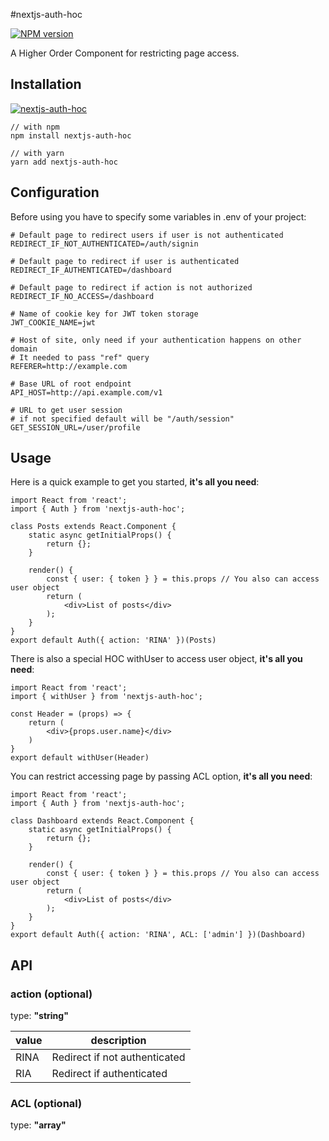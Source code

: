 #nextjs-auth-hoc

[![NPM version][npm-image]][npm-url]

[npm-image]: http://img.shields.io/npm/v/nextjs-auth-hoc.svg?style=flat-square
[npm-url]: http://npmjs.org/package/nextjs-auth-hoc

A Higher Order Component for restricting page access.

## Installation
[![nextjs-auth-hoc](https://nodei.co/npm/nextjs-auth-hoc.png)](https://npmjs.org/package/nextjs-auth-hoc)

    // with npm
    npm install nextjs-auth-hoc
    
    // with yarn
    yarn add nextjs-auth-hoc

## Configuration
Before using you have to specify some variables in .env of your project:
    
    # Default page to redirect users if user is not authenticated
    REDIRECT_IF_NOT_AUTHENTICATED=/auth/signin
    
    # Default page to redirect if user is authenticated
    REDIRECT_IF_AUTHENTICATED=/dashboard
    
    # Default page to redirect if action is not authorized
    REDIRECT_IF_NO_ACCESS=/dashboard
    
    # Name of cookie key for JWT token storage
    JWT_COOKIE_NAME=jwt
    
    # Host of site, only need if your authentication happens on other domain
    # It needed to pass "ref" query
    REFERER=http://example.com
    
    # Base URL of root endpoint
    API_HOST=http://api.example.com/v1
    
    # URL to get user session
    # if not specified default will be "/auth/session"
    GET_SESSION_URL=/user/profile

## Usage
Here is a quick example to get you started, **it's all you need**:

    import React from 'react';
    import { Auth } from 'nextjs-auth-hoc';
    
    class Posts extends React.Component {
	    static async getInitialProps() {
            return {};
	    }
	    
        render() {
            const { user: { token } } = this.props // You also can access user object
            return (
                <div>List of posts</div>
            );
	    }
    }
    export default Auth({ action: 'RINA' })(Posts)
    
There is also a special HOC withUser to access user object, **it's all you need**:

    import React from 'react';
    import { withUser } from 'nextjs-auth-hoc';
    
    const Header = (props) => {	    
        return (
            <div>{props.user.name}</div>
        )
    }
    export default withUser(Header)
    
You can restrict accessing page by passing ACL option, **it's all you need**:
    
    import React from 'react';
    import { Auth } from 'nextjs-auth-hoc';
    
    class Dashboard extends React.Component {
        static async getInitialProps() {
            return {};
        }
        
        render() {
            const { user: { token } } = this.props // You also can access user object
            return (
                <div>List of posts</div>
            );
        }
    }
    export default Auth({ action: 'RINA', ACL: ['admin'] })(Dashboard)

## API  

### action (**optional**)
 type: **"string"**
 
|   value  |  description  |  
|----------|---------------|  
|   RINA   | Redirect if not authenticated  
|   RIA    | Redirect if authenticated  
  
### ACL (**optional**)
type: **"array"**

